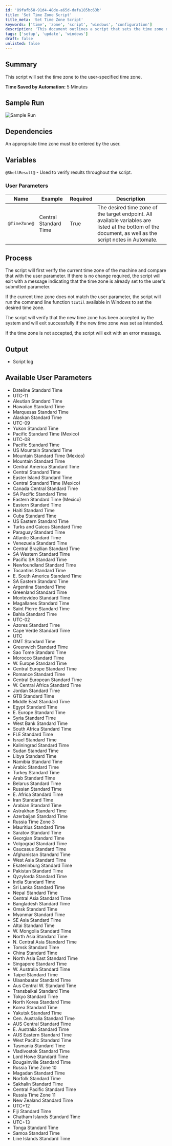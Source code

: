 ```yaml
---
id: '89fafb58-91d4-48de-a65d-dafa185bc63b'
title: 'Set Time Zone Script'
title_meta: 'Set Time Zone Script'
keywords: ['time', 'zone', 'script', 'windows', 'configuration']
description: 'This document outlines a script that sets the time zone on a Windows machine based on user input. It verifies the current time zone, compares it with the desired time zone, and makes the necessary adjustments while ensuring the changes are accepted by the system.'
tags: ['setup', 'update', 'windows']
draft: false
unlisted: false
---
```


## Summary

This script will set the time zone to the user-specified time zone.

**Time Saved by Automation:** 5 Minutes

## Sample Run

![Sample Run](../../../static/img/Time-Zone---Set/image_1.png)

## Dependencies

An appropriate time zone must be entered by the user.

## Variables

`@ShellResult@` - Used to verify results throughout the script.

### User Parameters

| Name          | Example                   | Required | Description                                                                                                                                                 |
|---------------|---------------------------|----------|-------------------------------------------------------------------------------------------------------------------------------------------------------------|
| `@TimeZone@`  | Central Standard Time     | True     | The desired time zone of the target endpoint. All available variables are listed at the bottom of the document, as well as the script notes in Automate. |

## Process

The script will first verify the current time zone of the machine and compare that with the user parameter. If there is no change required, the script will exit with a message indicating that the time zone is already set to the user's submitted parameter.

If the current time zone does not match the user parameter, the script will run the command line function `tzutil` available in Windows to set the desired time zone.

The script will verify that the new time zone has been accepted by the system and will exit successfully if the new time zone was set as intended.

If the time zone is not accepted, the script will exit with an error message.

## Output

- Script log

## Available User Parameters

- Dateline Standard Time  
- UTC-11  
- Aleutian Standard Time  
- Hawaiian Standard Time  
- Marquesas Standard Time  
- Alaskan Standard Time  
- UTC-09  
- Yukon Standard Time  
- Pacific Standard Time (Mexico)  
- UTC-08  
- Pacific Standard Time  
- US Mountain Standard Time  
- Mountain Standard Time (Mexico)  
- Mountain Standard Time  
- Central America Standard Time  
- Central Standard Time  
- Easter Island Standard Time  
- Central Standard Time (Mexico)  
- Canada Central Standard Time  
- SA Pacific Standard Time  
- Eastern Standard Time (Mexico)  
- Eastern Standard Time  
- Haiti Standard Time  
- Cuba Standard Time  
- US Eastern Standard Time  
- Turks and Caicos Standard Time  
- Paraguay Standard Time  
- Atlantic Standard Time  
- Venezuela Standard Time  
- Central Brazilian Standard Time  
- SA Western Standard Time  
- Pacific SA Standard Time  
- Newfoundland Standard Time  
- Tocantins Standard Time  
- E. South America Standard Time  
- SA Eastern Standard Time  
- Argentina Standard Time  
- Greenland Standard Time  
- Montevideo Standard Time  
- Magallanes Standard Time  
- Saint Pierre Standard Time  
- Bahia Standard Time  
- UTC-02  
- Azores Standard Time  
- Cape Verde Standard Time  
- UTC  
- GMT Standard Time  
- Greenwich Standard Time  
- Sao Tome Standard Time  
- Morocco Standard Time  
- W. Europe Standard Time  
- Central Europe Standard Time  
- Romance Standard Time  
- Central European Standard Time  
- W. Central Africa Standard Time  
- Jordan Standard Time  
- GTB Standard Time  
- Middle East Standard Time  
- Egypt Standard Time  
- E. Europe Standard Time  
- Syria Standard Time  
- West Bank Standard Time  
- South Africa Standard Time  
- FLE Standard Time  
- Israel Standard Time  
- Kaliningrad Standard Time  
- Sudan Standard Time  
- Libya Standard Time  
- Namibia Standard Time  
- Arabic Standard Time  
- Turkey Standard Time  
- Arab Standard Time  
- Belarus Standard Time  
- Russian Standard Time  
- E. Africa Standard Time  
- Iran Standard Time  
- Arabian Standard Time  
- Astrakhan Standard Time  
- Azerbaijan Standard Time  
- Russia Time Zone 3  
- Mauritius Standard Time  
- Saratov Standard Time  
- Georgian Standard Time  
- Volgograd Standard Time  
- Caucasus Standard Time  
- Afghanistan Standard Time  
- West Asia Standard Time  
- Ekaterinburg Standard Time  
- Pakistan Standard Time  
- Qyzylorda Standard Time  
- India Standard Time  
- Sri Lanka Standard Time  
- Nepal Standard Time  
- Central Asia Standard Time  
- Bangladesh Standard Time  
- Omsk Standard Time  
- Myanmar Standard Time  
- SE Asia Standard Time  
- Altai Standard Time  
- W. Mongolia Standard Time  
- North Asia Standard Time  
- N. Central Asia Standard Time  
- Tomsk Standard Time  
- China Standard Time  
- North Asia East Standard Time  
- Singapore Standard Time  
- W. Australia Standard Time  
- Taipei Standard Time  
- Ulaanbaatar Standard Time  
- Aus Central W. Standard Time  
- Transbaikal Standard Time  
- Tokyo Standard Time  
- North Korea Standard Time  
- Korea Standard Time  
- Yakutsk Standard Time  
- Cen. Australia Standard Time  
- AUS Central Standard Time  
- E. Australia Standard Time  
- AUS Eastern Standard Time  
- West Pacific Standard Time  
- Tasmania Standard Time  
- Vladivostok Standard Time  
- Lord Howe Standard Time  
- Bougainville Standard Time  
- Russia Time Zone 10  
- Magadan Standard Time  
- Norfolk Standard Time  
- Sakhalin Standard Time  
- Central Pacific Standard Time  
- Russia Time Zone 11  
- New Zealand Standard Time  
- UTC+12  
- Fiji Standard Time  
- Chatham Islands Standard Time  
- UTC+13  
- Tonga Standard Time  
- Samoa Standard Time  
- Line Islands Standard Time  

